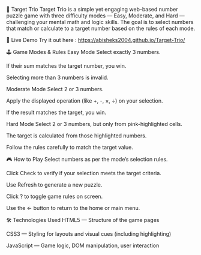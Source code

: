 🎯 Target Trio
Target Trio is a simple yet engaging web-based number puzzle game with three difficulty modes — Easy, Moderate, and Hard — challenging your mental math and logic skills. The goal is to select numbers that match or calculate to a target number based on the rules of each mode.

🚀 Live Demo
Try it out here : https://abisheks2004.github.io/Target-Trio/

🕹️ Game Modes & Rules
Easy Mode
Select exactly 3 numbers.

If their sum matches the target number, you win.

Selecting more than 3 numbers is invalid.

Moderate Mode
Select 2 or 3 numbers.

Apply the displayed operation (like +, -, ×, ÷) on your selection.

If the result matches the target, you win.

Hard Mode
Select 2 or 3 numbers, but only from pink-highlighted cells.

The target is calculated from those highlighted numbers.

Follow the rules carefully to match the target value.

🎮 How to Play
Select numbers as per the mode’s selection rules.

Click Check to verify if your selection meets the target criteria.

Use Refresh to generate a new puzzle.

Click ? to toggle game rules on screen.

Use the ← button to return to the home or main menu.

🛠 Technologies Used
HTML5 — Structure of the game pages

CSS3 — Styling for layouts and visual cues (including highlighting)

JavaScript — Game logic, DOM manipulation, user interaction

